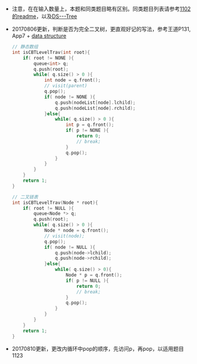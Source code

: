 *   注意，在在输入数量上，本题和同类题目略有区别。同类题目列表请参考[1102的readme](https://github.com/jJayyyyyyy/cs/tree/master/OJ/PAT/advanced_level/1102_Invert_a_Binary_Tree)，以及[DS---Tree](https://github.com/jJayyyyyyy/cs/tree/master/data%20structure/tree)

*   20170806更新，判断是否为完全二叉树，更直观好记的写法，参考王道P131, App7 + [data structure](https://github.com/jJayyyyyyy/cs/tree/master/data%20structure/tree)

    ```cpp
    // 静态数组
    int isCBTLevelTrav(int root){
    	if( root != NONE ){
    		queue<int> q;
    		q.push(root);
    		while( q.size() > 0 ){
    			int node = q.front();
    			// visit(parent)
    			q.pop();
    			if( node != NONE ){
    				q.push(nodeList[node].lchild);
    				q.push(nodeList[node].rchild);
    			}else{
    				while( q.size() > 0 ){
    					int p = q.front();
    					if( p != NONE ){
    						return 0;
    						// break;
    					}
    					q.pop();
    				}
    			}
    		}
    	}
    	return 1;
    }
    
    // 二叉链表
    int isCBTLevelTrav(Node * root){
    	if( root != NULL ){
    		queue<Node *> q;
    		q.push(root);
    		while( q.size() > 0 ){
    			Node * node = q.front();
    			// visit(node);
    			q.pop();
    			if( node != NULL ){
    				q.push(node->lchild);
    				q.push(node->rchild);
    			}else{
    				while( q.size() > 0){
    					Node * p = q.front();
    					if( p != NULL ){
    						return 0;
    						// break;
    					}
    					q.pop();
    				}
    			}
    		}
    	}
    	return 1;
    }
    ```

*   20170810更新，更改内循环中pop的顺序，先访问p，再pop，以适用题目1123